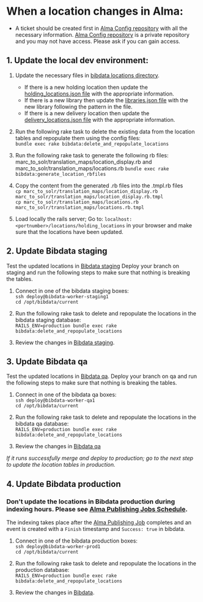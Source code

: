 # When a location changes in Alma:
* A ticket should be created first in [Alma Config repository](https://github.com/PrincetonUniversityLibrary/alma-config/issues) with all the necessary information. [Alma Config repository](https://github.com/PrincetonUniversityLibrary/alma-config) is a private repository and you may not have access. Please ask if you can gain access.  

## 1. Update the local dev environment: 

1. Update the necessary files in [bibdata locations directory](https://github.com/pulibrary/bibdata/tree/main/config/locations). 
   * If there is a new holding location then update the [holding_locations.json file](https://github.com/pulibrary/bibdata/blob/main/config/locations/holding_locations.json) with the appropriate information. 
   * If there is a new library then update the [libraries.json file](https://github.com/pulibrary/bibdata/blob/main/config/locations/libraries.json) with the new library following the pattern in the file. 
   * If there is a new delivery location then update the [delivery_locations.json file](https://github.com/pulibrary/bibdata/blob/main/config/locations/delivery_locations.json) with the appropriate information.

2. Run the following rake task to delete the existing data from the location tables and repopulate them using the config files:  
   `bundle exec rake bibdata:delete_and_repopulate_locations`

4. Run the following rake task to generate the following rb files: marc_to_solr/translation_maps/location_display.rb and marc_to_solr/translation_maps/locations.rb
  `bundle exec rake bibdata:generate_location_rbfiles`

5. Copy the content from the generated .rb files into the .tmpl.rb files  
  `cp marc_to_solr/translation_maps/location_display.rb marc_to_solr/translation_maps/location_display.rb.tmpl`  
  `cp marc_to_solr/translation_maps/locations.rb marc_to_solr/translation_maps/locations.rb.tmpl`

6. Load locally the rails server; Go to: `localhost:<portnumber>/locations/holding_locations` in your browser and make sure that the locations have been updated.

## 2. Update Bibdata staging
Test the updated locations in [Bibdata staging](https://bibdata-staging.princeton.edu/)
Deploy your branch on staging and run the following steps to make sure that nothing is breaking the tables.

1. Connect in one of the bibdata staging boxes:   
  `ssh deploy@bibdata-worker-staging1`  
  `cd /opt/bibdata/current`  

2. Run the following rake task to delete and repopulate the locations in the bibdata staging database:  
  `RAILS_ENV=production bundle exec rake bibdata:delete_and_repopulate_locations`

3. Review the changes in [Bibdata staging](https://bibdata-staging.princeton.edu/).

## 3. Update Bibdata qa
Test the updated locations in [Bibdata qa](https://bibdata-qa.princeton.edu/).
Deploy your branch on qa and run the following steps to make sure that nothing is breaking the tables.

1. Connect in one of the bibdata qa boxes:   
  `ssh deploy@bibdata-worker-qa1`  
  `cd /opt/bibdata/current`  

2. Run the following rake task to delete and repopulate the locations in the bibdata qa database:  
  `RAILS_ENV=production bundle exec rake bibdata:delete_and_repopulate_locations`

3. Review the changes in [Bibdata qa](https://bibdata-qa.princeton.edu/)

*If it runs successfully merge and deploy to production; go to the next step to update the location tables in production.*
## 4. Update Bibdata production
### Don't update the locations in Bibdata production during indexing hours. Please see [Alma Publishing Jobs Schedule](https://github.com/pulibrary/bibdata/blob/main/docs/alma_publishing_jobs_schedule.md).
The indexing takes place after the [Alma Publishing Job](https://github.com/pulibrary/bibdata/blob/main/docs/alma_publishing_jobs_schedule.md) completes and an event is created with a `Finish` timestamp and `Success: true` in bibdata.

1. Connect in one of the bibdata production boxes:  
  `ssh deploy@bibdata-worker-prod1`  
  `cd /opt/bibdata/current`  

2. Run the following rake task to delete and repopulate the locations in the production database:  
  `RAILS_ENV=production bundle exec rake bibdata:delete_and_repopulate_locations`

3. Review the changes in [Bibdata](https://bibdata.princeton.edu/).
